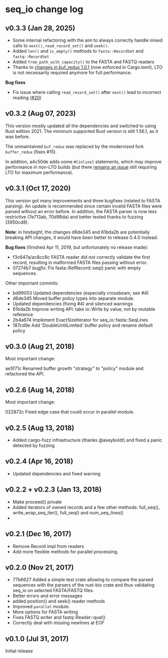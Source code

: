 # seq_io change log

## v0.3.3 (Jan 28, 2025)

* Some internal refactoring with the aim to always correctly handle mixed calls
  to `next()`, `read_record_set()` and `seek()`.
* Added `len()` and `is_empty()` methods to `fasta::RecordSet` and `fastq::RecordSet`
* Added `from_path_with_capacity()` to the FASTA and FASTQ readers
* Thanks to [changes in buf_redux 1.0.1](https://github.com/dignifiedquire/buffer-redux/pull/2)
  (now enforced in Cargo.toml), LTO is not necessarily required anymore for full performance.

**Bug fixes**
* Fix issue where calling `read_record_set()` after `next()` lead to incorrect
  reading ([#20](https://github.com/markschl/seq_io/issues/20))

## v0.3.2 (Aug 07, 2023)

This version mostly updated all the dependencies and switched to using
Rust edition 2021. The minimum supported Rust version is still 1.56.1,
as it was before.

The unmaintained `buf_redux` was replaced by the modernized fork `buffer_redux`
(fixes #15).

In addition, a4c50de adds some `#[inline]` statements, which may improve performance
in non-LTO builds (but there [remains an issue](https://github.com/dignifiedquire/buffer-redux/pull/2)
still requiring LTO for maximum performance).

## v0.3.1 (Oct 17, 2020)

This version got many improvements and three bugfixes (related to FASTA parsing).
An update is recommended since certain invalid FASTA files were parsed without an error
before.
In addition, the FASTA parser is now less restrictive (7e713ab, 70d98da) and 
better tested thanks to fuzzing (3950cd8).

**Note**: in hindsight, the changes d6de345 and 61bda2b are potentially breaking
API changes, it would have been better to release 0.4.0 instead.

**Bug fixes** (finished Apr 11, 2019, but unfortunately no release made):
* f3c647a/ac8cc8c FASTA reader did not correctly validate the first
    record, resulting in malformed FASTA files passing without error.
* 07274b7 *bugfix*: Fix fasta::RefRecord::seq() panic with empty sequences.

Other important commits:
* bd99053 Updated dependencies (especially crossbeam, see #4)
* d6de345 Moved buffer policy types into separate module.
* Updated dependencies (fixing #4) and silenced warnings
* 61bda2b Improve writing API: take io::Write by value, not by mutable reference 
* 2b4a674 Implement ExactSizeIterator for seq_io::fasta::SeqLines 
* 187cd9e Add 'DoubleUntilLimited' buffer policy and rename default policy 

## v0.3.0 (Aug 21, 2018)

Most important change:

ae5f71c Renamed buffer growth "strategy" to "policy" module and refactored the API.

## v0.2.6 (Aug 14, 2018)

Most important change:

022872c Fixed edge case that could occur in parallel module.

## v0.2.5 (Aug 13, 2018)

* Added cargo-fuzz infrastructure (thanks @aseyboldt) and fixed a panic detected
  by fuzzing

## v0.2.4 (Apr 16, 2018)

* Updated dependencies and fixed warning

## v0.2.2 + v0.2.3 (Jan 13, 2018)

* Make proceed() private
* Added iterators of owned records and a few other methods: full_seq(),
  write_wrap_seq_iter(), full_seq() and num_seq_lines()
* 

## v0.2.1 (Dec 16, 2017)

* Remove Record impl from readers
* Add more flexible methods for parallel processing. 

## v0.2.0 (Nov 21, 2017)

* 77b6627 Added a simple test crate allowing to compare the parsed sequences with
    the parsers of the rust-bio crate and thus validating seq_io on selected
    FASTA/FASTQ files.
* Better errors and error messages
* added position() and seek() reader methods
* Improved `parallel` module.
* More options for FASTA writing
* Fixes FASTQ writer and fastq::Reader::qual()
* Correctly deal with missing newlines at EOF

## v0.1.0 (Jul 31, 2017)

Initial release
